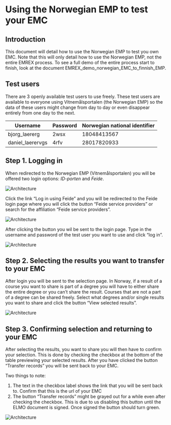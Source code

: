 Using the Norwegian EMP to test your EMC
========================================

Introduction
------------
This document will detail how to use the Norwegian EMP to test you own EMC. Note that this will only detail how to use the Norwegian EMP, not the entire EMREX process. To see a full demo of the entire process start to finish, look at the document EMREX_demo_norwegian_EMC_to_finnish_EMP.

Test users
----------
There are 3 openly available test users to use freely. These test users are available to everyone using Vitnemålsportalen (the Norwegian EMP) so the data of these users might change from day to day or even disappear entirely from one day to the next.

| Username         | Password | Norwegian national identifier |
|------------------|----------|-------------------------------|
| bjorg_laererg    | 2wsx     | 18048413567                   |
| daniel_laerervgs | 4rfv     | 28017820933                   |

Step 1. Logging in
------------------
When redirected to the Norwegian EMP (Vitnemålsportalen) you will be offered two login options: *ID-porten* and *Feide*.

![Architecture](images/image201.png)
 
Click the link “Log in using Feide” and you will be redirected to the Feide login page where you will click the button “Feide service providers” or search for the affiliation “Feide service providers”.

![Architecture](images/image202.png)
 
After clicking the button you wil be sent to the login page. Type in the username and password of the test user you want to use and click “log in”.

![Architecture](images/image203.png)

Step 2. Selecting the results you want to transfer to your EMC
--------------------------------------------------------------
After login you will be sent to the selection page. In Norway, if a result of a course you want to share is part of a degree you will have to either share the entire degree or you can’t share the result. Courses that are not a part of a degree can be shared freely. Select what degrees and/or single results you want to share and click the button “View selected results”.

![Architecture](images/image204.png)
 
Step 3. Confirming selection and returning to your EMC
------------------------------------------------------
After selecting the results, you want to share you will then have to confirm your selection. This is done by checking the checkbox at the bottom of the table previewing your selected results. After you have clicked the button “Transfer records” you will be sent back to your EMC.  
  
Two things to note: 
1.	The text in the checkbox label shows the link that you will be sent back to. Confirm that this is the url of your EMC
2.	The button “Transfer records” might be grayed out for a while even after checking the checkbox. This is due to us disabling this button until the ELMO document is signed. Once signed the button should turn green.

![Architecture](images/image205.png)

